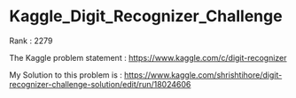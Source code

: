 # Kaggle_Digit_Recognizer_Challenge

Rank : 2279

The Kaggle problem statement : https://www.kaggle.com/c/digit-recognizer

My Solution to this problem is : https://www.kaggle.com/shrishtihore/digit-recognizer-challenge-solution/edit/run/18024606
